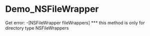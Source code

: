 # Demo_NSFileWrapper
Get error: -[NSFileWrapper fileWrappers] *** this method is only for directory type NSFileWrappers 
